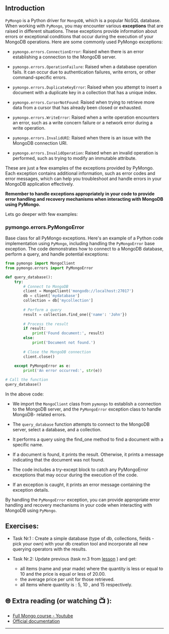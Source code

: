 ## Introduction

`PyMong`o is a Python driver for `MongoDB`, which is a popular NoSQL database. When working with `PyMongo`, you may encounter various **exceptions** that are raised in different situations. These exceptions provide information about errors or exceptional conditions that occur during the execution of your MongoDB operations. Here are some commonly used PyMongo exceptions:

- `pymongo.errors.ConnectionError`: Raised when there is an error establishing a connection to the MongoDB server.

- `pymongo.errors.OperationFailure`: Raised when a database operation fails. It can occur due to authentication failures, write errors, or other command-specific errors.

- `pymongo.errors.DuplicateKeyError`: Raised when you attempt to insert a document with a duplicate key in a collection that has a unique index.

- `pymongo.errors.CursorNotFound`: Raised when trying to retrieve more data from a cursor that has already been closed or exhausted.

- `pymongo.errors.WriteError`: Raised when a write operation encounters an error, such as a write concern failure or a network error during a write operation.

- `pymongo.errors.InvalidURI`: Raised when there is an issue with the MongoDB connection URI.

- `pymongo.errors.InvalidOperation`: Raised when an invalid operation is performed, such as trying to modify an immutable attribute.

These are just a few examples of the exceptions provided by PyMongo. Each exception contains additional information, such as error codes and error messages, which can help you troubleshoot and handle errors in your MongoDB application effectively.

**Remember to handle exceptions appropriately in your code to provide error handling and recovery mechanisms when interacting with MongoDB using PyMongo.**

Lets go deeper with few examples: 

### pymongo.errors.PyMongoError
Base class for all PyMongo exceptions.
Here's an example of a Python code implementation using `PyMongo`, including handling the `PyMongoError` base exception. The code demonstrates how to connect to a MongoDB database, perform a query, and handle potential exceptions:

```python
from pymongo import MongoClient
from pymongo.errors import PyMongoError

def query_database():
    try:
        # Connect to MongoDB
        client = MongoClient('mongodb://localhost:27017')
        db = client['mydatabase']
        collection = db['mycollection']
        
        # Perform a query
        result = collection.find_one({'name': 'John'})
        
        # Process the result
        if result:
            print('Found document:', result)
        else:
            print('Document not found.')
        
        # Close the MongoDB connection
        client.close()
        
    except PyMongoError as e:
        print('An error occurred:', str(e))

# Call the function
query_database()

```

In the above code:

- We import the `MongoClient` class from `pymongo` to establish a connection to the MongoDB server, and the `PyMongoError` exception class to handle 
  MongoDB- related errors.

- The `query_database` function attempts to connect to the MongoDB server, select a database, and a collection.

- It performs a query using the find_one method to find a document with a specific name.

- If a document is found, it prints the result. Otherwise, it prints a message indicating that the document was not found.

- The code includes a try-except block to catch any PyMongoError exceptions that may occur during the execution of the code.

- If an exception is caught, it prints an error message containing the exception details.

By handling the `PyMongoError` exception, you can provide appropriate error handling and recovery mechanisms in your code when interacting with MongoDB using `PyMongo`.

## Exercises: 

* Task Nr.1 :
  Create a simple database (type of db, collections, fields - pick your own) with your db creation tool and incorporate all new querying operators with the results.

* Task Nr.2: 
  Update previous (task nr.3 from [lesson](https://github.com/CodeAcademy-Online/python-new-material-level2/wiki/Mongo-DB---lesson-3:-Quering-%5BPart1%5D) ) and get: 
  - all items (name and year made) where the quantity is less or equal to 10 and the price is equal or less of 20.00.
  - the average price per unit for those retrieved. 
  - all items where quantity is : 5, 10 , and 15 respectively.
 
## 🌐  Extra reading (or watching 📺 ):

* [Full Mongo course - Youtube](https://www.youtube.com/watch?v=c2M-rlkkT5o)
* [Official documentation](https://www.mongodb.com/docs/)
***
